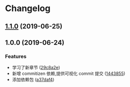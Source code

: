 # Changelog

## [1.1.0](https://github.com/zhixinpeng/Blog/compare/v1.0.0...v1.1.0) (2019-06-25)

## 1.0.0 (2019-06-24)

### Features

- 学习了新章节 ([29c8a2e](https://github.com/zhixinpeng/Blog/commit/29c8a2e))
- 新增 commitizen 依赖,提供可视化 commit 提交 ([1443855](https://github.com/zhixinpeng/Blog/commit/1443855))
- 添加依赖包 ([a37daf4](https://github.com/zhixinpeng/Blog/commit/a37daf4))
